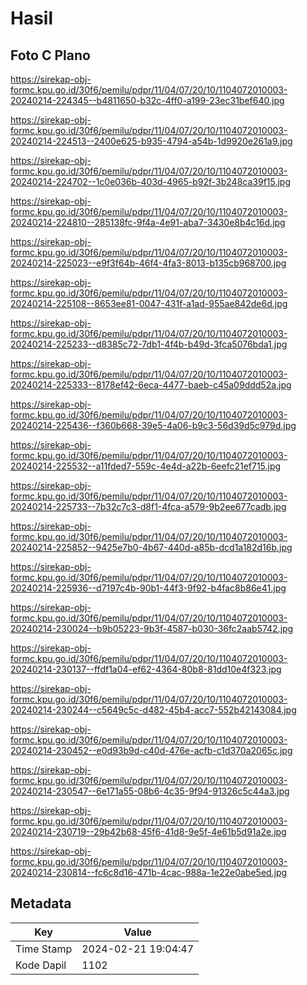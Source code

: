 # Hasil

## Foto C Plano

https://sirekap-obj-formc.kpu.go.id/30f6/pemilu/pdpr/11/04/07/20/10/1104072010003-20240214-224345--b4811650-b32c-4ff0-a199-23ec31bef640.jpg

https://sirekap-obj-formc.kpu.go.id/30f6/pemilu/pdpr/11/04/07/20/10/1104072010003-20240214-224513--2400e625-b935-4794-a54b-1d9920e261a9.jpg

https://sirekap-obj-formc.kpu.go.id/30f6/pemilu/pdpr/11/04/07/20/10/1104072010003-20240214-224702--1c0e036b-403d-4965-b92f-3b248ca39f15.jpg

https://sirekap-obj-formc.kpu.go.id/30f6/pemilu/pdpr/11/04/07/20/10/1104072010003-20240214-224810--285138fc-9f4a-4e91-aba7-3430e8b4c16d.jpg

https://sirekap-obj-formc.kpu.go.id/30f6/pemilu/pdpr/11/04/07/20/10/1104072010003-20240214-225023--e9f3f64b-46f4-4fa3-8013-b135cb968700.jpg

https://sirekap-obj-formc.kpu.go.id/30f6/pemilu/pdpr/11/04/07/20/10/1104072010003-20240214-225108--8653ee81-0047-431f-a1ad-955ae842de6d.jpg

https://sirekap-obj-formc.kpu.go.id/30f6/pemilu/pdpr/11/04/07/20/10/1104072010003-20240214-225233--d8385c72-7db1-4f4b-b49d-3fca5076bda1.jpg

https://sirekap-obj-formc.kpu.go.id/30f6/pemilu/pdpr/11/04/07/20/10/1104072010003-20240214-225333--8178ef42-6eca-4477-baeb-c45a09ddd52a.jpg

https://sirekap-obj-formc.kpu.go.id/30f6/pemilu/pdpr/11/04/07/20/10/1104072010003-20240214-225436--f360b668-39e5-4a06-b9c3-56d39d5c979d.jpg

https://sirekap-obj-formc.kpu.go.id/30f6/pemilu/pdpr/11/04/07/20/10/1104072010003-20240214-225532--a11fded7-559c-4e4d-a22b-6eefc21ef715.jpg

https://sirekap-obj-formc.kpu.go.id/30f6/pemilu/pdpr/11/04/07/20/10/1104072010003-20240214-225733--7b32c7c3-d8f1-4fca-a579-9b2ee677cadb.jpg

https://sirekap-obj-formc.kpu.go.id/30f6/pemilu/pdpr/11/04/07/20/10/1104072010003-20240214-225852--9425e7b0-4b67-440d-a85b-dcd1a182d16b.jpg

https://sirekap-obj-formc.kpu.go.id/30f6/pemilu/pdpr/11/04/07/20/10/1104072010003-20240214-225936--d7197c4b-90b1-44f3-9f92-b4fac8b86e41.jpg

https://sirekap-obj-formc.kpu.go.id/30f6/pemilu/pdpr/11/04/07/20/10/1104072010003-20240214-230024--b9b05223-9b3f-4587-b030-36fc2aab5742.jpg

https://sirekap-obj-formc.kpu.go.id/30f6/pemilu/pdpr/11/04/07/20/10/1104072010003-20240214-230137--ffdf1a04-ef62-4364-80b8-81dd10e4f323.jpg

https://sirekap-obj-formc.kpu.go.id/30f6/pemilu/pdpr/11/04/07/20/10/1104072010003-20240214-230244--c5649c5c-d482-45b4-acc7-552b42143084.jpg

https://sirekap-obj-formc.kpu.go.id/30f6/pemilu/pdpr/11/04/07/20/10/1104072010003-20240214-230452--e0d93b9d-c40d-476e-acfb-c1d370a2065c.jpg

https://sirekap-obj-formc.kpu.go.id/30f6/pemilu/pdpr/11/04/07/20/10/1104072010003-20240214-230547--6e171a55-08b6-4c35-9f94-91326c5c44a3.jpg

https://sirekap-obj-formc.kpu.go.id/30f6/pemilu/pdpr/11/04/07/20/10/1104072010003-20240214-230719--29b42b68-45f6-41d8-9e5f-4e61b5d91a2e.jpg

https://sirekap-obj-formc.kpu.go.id/30f6/pemilu/pdpr/11/04/07/20/10/1104072010003-20240214-230814--fc6c8d16-471b-4cac-988a-1e22e0abe5ed.jpg


## Metadata

| Key        | Value               |
| ---------- | ------------------- |
| Time Stamp | 2024-02-21 19:04:47 |
| Kode Dapil | 1102                |




